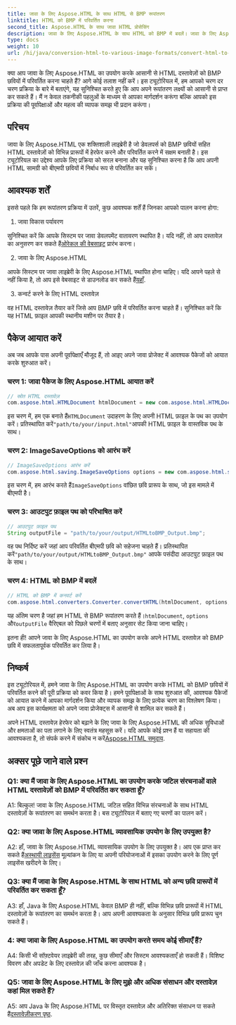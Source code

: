 ```yaml
---
title: जावा के लिए Aspose.HTML के साथ HTML से BMP रूपांतरण
linktitle: HTML को BMP में परिवर्तित करना
second_title: Aspose.HTML के साथ जावा HTML प्रोसेसिंग
description: जावा के लिए Aspose.HTML के साथ HTML को BMP में बदलें। जावा के लिए Aspose.HTML का उपयोग करके HTML दस्तावेज़ों को BMP छवियों में सहजता से परिवर्तित करने के लिए एक व्यापक ट्यूटोरियल।
type: docs
weight: 10
url: /hi/java/conversion-html-to-various-image-formats/convert-html-to-bmp/
---
```

क्या आप जावा के लिए Aspose.HTML का उपयोग करके आसानी से HTML दस्तावेज़ों को BMP छवियों में परिवर्तित करना चाहते हैं? आगे कोई तलाश नहीं करें। इस ट्यूटोरियल में, हम आपको चरण दर चरण प्रक्रिया के बारे में बताएंगे, यह सुनिश्चित करते हुए कि आप अपने रूपांतरण लक्ष्यों को आसानी से प्राप्त कर सकते हैं। मैं न केवल तकनीकी पहलुओं के माध्यम से आपका मार्गदर्शन करूंगा बल्कि आपको इस प्रक्रिया की पूर्वापेक्षाओं और महत्व की व्यापक समझ भी प्रदान करूंगा। 

## परिचय

जावा के लिए Aspose.HTML एक शक्तिशाली लाइब्रेरी है जो डेवलपर्स को BMP छवियों सहित HTML दस्तावेज़ों को विभिन्न प्रारूपों में हेरफेर करने और परिवर्तित करने में सक्षम बनाती है। इस ट्यूटोरियल का उद्देश्य आपके लिए प्रक्रिया को सरल बनाना और यह सुनिश्चित करना है कि आप अपनी HTML सामग्री को बीएमपी छवियों में निर्बाध रूप से परिवर्तित कर सकें।

## आवश्यक शर्तें

इससे पहले कि हम रूपांतरण प्रक्रिया में उतरें, कुछ आवश्यक शर्तें हैं जिनका आपको पालन करना होगा:

1. जावा विकास पर्यावरण

 सुनिश्चित करें कि आपके सिस्टम पर जावा डेवलपमेंट वातावरण स्थापित है। यदि नहीं, तो आप दस्तावेज़ का अनुसरण कर सकते हैं[ओरेकल की वेबसाइट](https://www.oracle.com/java/technologies/javase-downloads.html) प्रारंभ करना।

2. जावा के लिए Aspose.HTML

आपके सिस्टम पर जावा लाइब्रेरी के लिए Aspose.HTML स्थापित होना चाहिए। यदि आपने पहले से नहीं किया है, तो आप इसे वेबसाइट से डाउनलोड कर सकते हैं[यहाँ](https://releases.aspose.com/html/java/).

3. कन्वर्ट करने के लिए HTML दस्तावेज़

वह HTML दस्तावेज़ तैयार करें जिसे आप BMP छवि में परिवर्तित करना चाहते हैं। सुनिश्चित करें कि यह HTML फ़ाइल आपकी स्थानीय मशीन पर तैयार है।

## पैकेज आयात करें

अब जब आपके पास अपनी पूर्वापेक्षाएँ मौजूद हैं, तो आइए अपने जावा प्रोजेक्ट में आवश्यक पैकेजों को आयात करके शुरुआत करें।

### चरण 1: जावा पैकेज के लिए Aspose.HTML आयात करें

```java
// स्रोत HTML दस्तावेज़
com.aspose.html.HTMLDocument htmlDocument = new com.aspose.html.HTMLDocument("path/to/your/input.html");
```

 इस चरण में, हम एक बनाते हैं`HTMLDocument` उदाहरण के लिए अपनी HTML फ़ाइल के पथ का उपयोग करें। प्रतिस्थापित करें`"path/to/your/input.html"`आपकी HTML फ़ाइल के वास्तविक पथ के साथ।

### चरण 2: ImageSaveOptions को आरंभ करें

```java
// ImageSaveOptions आरंभ करें
com.aspose.html.saving.ImageSaveOptions options = new com.aspose.html.saving.ImageSaveOptions(com.aspose.html.rendering.image.ImageFormat.Bmp);
```

 इस चरण में, हम आरंभ करते हैं`ImageSaveOptions` वांछित छवि प्रारूप के साथ, जो इस मामले में बीएमपी है।

### चरण 3: आउटपुट फ़ाइल पथ को परिभाषित करें

```java
// आउटपुट फ़ाइल पथ
String outputFile = "path/to/your/output/HTMLtoBMP_Output.bmp";
```

 वह पथ निर्दिष्ट करें जहां आप परिवर्तित बीएमपी छवि को सहेजना चाहते हैं। प्रतिस्थापित करें`"path/to/your/output/HTMLtoBMP_Output.bmp"` आपके पसंदीदा आउटपुट फ़ाइल पथ के साथ।

### चरण 4: HTML को BMP में बदलें

```java
// HTML को BMP में कनवर्ट करें
com.aspose.html.converters.Converter.convertHTML(htmlDocument, options, outputFile);
```

 यह अंतिम चरण है जहां हम HTML से BMP रूपांतरण करते हैं।`htmlDocument`, `options` और`outputFile` वैरिएबल को पिछले चरणों में बताए अनुसार सेट किया जाना चाहिए।

इतना ही! आपने जावा के लिए Aspose.HTML का उपयोग करके अपने HTML दस्तावेज़ को BMP छवि में सफलतापूर्वक परिवर्तित कर लिया है।

## निष्कर्ष

इस ट्यूटोरियल में, हमने जावा के लिए Aspose.HTML का उपयोग करके HTML को BMP छवियों में परिवर्तित करने की पूरी प्रक्रिया को कवर किया है। हमने पूर्वापेक्षाओं के साथ शुरुआत की, आवश्यक पैकेजों को आयात करने में आपका मार्गदर्शन किया और व्यापक समझ के लिए प्रत्येक चरण का विश्लेषण किया। अब आप इस कार्यक्षमता को अपने जावा प्रोजेक्ट्स में आसानी से शामिल कर सकते हैं।

 अपने HTML दस्तावेज़ हेरफेर को बढ़ाने के लिए जावा के लिए Aspose.HTML की अधिक सुविधाओं और क्षमताओं का पता लगाने के लिए स्वतंत्र महसूस करें। यदि आपके कोई प्रश्न हैं या सहायता की आवश्यकता है, तो संपर्क करने में संकोच न करें[Aspose.HTML समुदाय](https://forum.aspose.com/).

## अक्सर पूछे जाने वाले प्रश्न

### Q1: क्या मैं जावा के लिए Aspose.HTML का उपयोग करके जटिल संरचनाओं वाले HTML दस्तावेज़ों को BMP में परिवर्तित कर सकता हूँ?

A1: बिल्कुल! जावा के लिए Aspose.HTML जटिल सहित विभिन्न संरचनाओं के साथ HTML दस्तावेज़ों के रूपांतरण का समर्थन करता है। बस ट्यूटोरियल में बताए गए चरणों का पालन करें।

### Q2: क्या जावा के लिए Aspose.HTML व्यावसायिक उपयोग के लिए उपयुक्त है?

 A2: हाँ, जावा के लिए Aspose.HTML व्यावसायिक उपयोग के लिए उपयुक्त है। आप एक प्राप्त कर सकते हैं[अस्थायी लाइसेंस](https://purchase.aspose.com/temporary-license/) मूल्यांकन के लिए या अपनी परियोजनाओं में इसका उपयोग करने के लिए पूर्ण लाइसेंस खरीदने के लिए।

### Q3: क्या मैं जावा के लिए Aspose.HTML के साथ HTML को अन्य छवि प्रारूपों में परिवर्तित कर सकता हूँ?

A3: हाँ, Java के लिए Aspose.HTML केवल BMP ही नहीं, बल्कि विभिन्न छवि प्रारूपों में HTML दस्तावेज़ों के रूपांतरण का समर्थन करता है। आप अपनी आवश्यकता के अनुसार विभिन्न छवि प्रारूप चुन सकते हैं।

### 4: क्या जावा के लिए Aspose.HTML का उपयोग करते समय कोई सीमाएँ हैं?

A4: किसी भी सॉफ़्टवेयर लाइब्रेरी की तरह, कुछ सीमाएँ और सिस्टम आवश्यकताएँ हो सकती हैं। विशिष्ट विवरण और अपडेट के लिए दस्तावेज़ की जाँच करना आवश्यक है।

### Q5: जावा के लिए Aspose.HTML के लिए मुझे और अधिक संसाधन और दस्तावेज़ कहां मिल सकते हैं?

A5: आप Java के लिए Aspose.HTML पर विस्तृत दस्तावेज़ और अतिरिक्त संसाधन पा सकते हैं[दस्तावेज़ीकरण पृष्ठ](https://reference.aspose.com/html/java/).